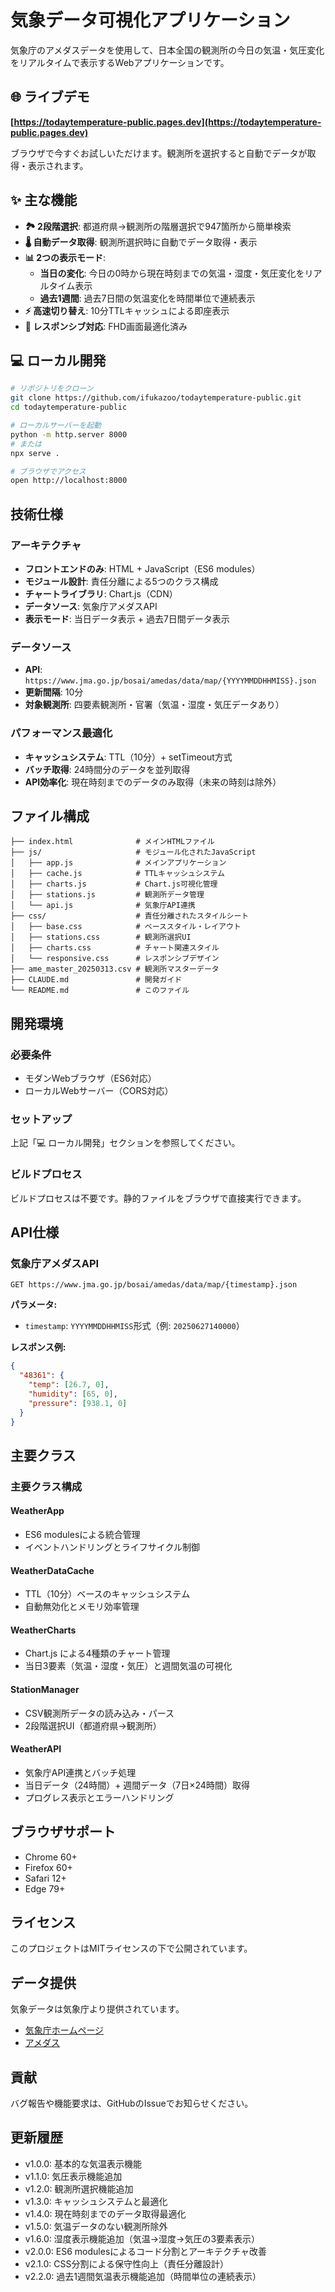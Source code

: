 # 気象データ可視化アプリケーション

気象庁のアメダスデータを使用して、日本全国の観測所の今日の気温・気圧変化をリアルタイムで表示するWebアプリケーションです。

## 🌐 ライブデモ

**[https://todaytemperature-public.pages.dev](https://todaytemperature-public.pages.dev)**

ブラウザで今すぐお試しいただけます。観測所を選択すると自動でデータが取得・表示されます。

## ✨ 主な機能

- **🏞️ 2段階選択**: 都道府県→観測所の階層選択で947箇所から簡単検索
- **🌡️ 自動データ取得**: 観測所選択時に自動でデータ取得・表示
- **📊 2つの表示モード**: 
  - **当日の変化**: 今日の0時から現在時刻までの気温・湿度・気圧変化をリアルタイム表示
  - **過去1週間**: 過去7日間の気温変化を時間単位で連続表示
- **⚡ 高速切り替え**: 10分TTLキャッシュによる即座表示
- **📱 レスポンシブ対応**: FHD画面最適化済み

## 💻 ローカル開発

```bash
# リポジトリをクローン
git clone https://github.com/ifukazoo/todaytemperature-public.git
cd todaytemperature-public

# ローカルサーバーを起動
python -m http.server 8000
# または
npx serve .

# ブラウザでアクセス
open http://localhost:8000
```

## 技術仕様

### アーキテクチャ

- **フロントエンドのみ**: HTML + JavaScript（ES6 modules）
- **モジュール設計**: 責任分離による5つのクラス構成
- **チャートライブラリ**: Chart.js（CDN）
- **データソース**: 気象庁アメダスAPI
- **表示モード**: 当日データ表示 + 過去7日間データ表示

### データソース

- **API**: `https://www.jma.go.jp/bosai/amedas/data/map/{YYYYMMDDHHMISS}.json`
- **更新間隔**: 10分
- **対象観測所**: 四要素観測所・官署（気温・湿度・気圧データあり）

### パフォーマンス最適化

- **キャッシュシステム**: TTL（10分）+ setTimeout方式
- **バッチ取得**: 24時間分のデータを並列取得
- **API効率化**: 現在時刻までのデータのみ取得（未来の時刻は除外）

## ファイル構成

```text
├── index.html              # メインHTMLファイル
├── js/                     # モジュール化されたJavaScript
│   ├── app.js              # メインアプリケーション
│   ├── cache.js            # TTLキャッシュシステム
│   ├── charts.js           # Chart.js可視化管理
│   ├── stations.js         # 観測所データ管理
│   └── api.js              # 気象庁API連携
├── css/                    # 責任分離されたスタイルシート
│   ├── base.css            # ベーススタイル・レイアウト
│   ├── stations.css        # 観測所選択UI
│   ├── charts.css          # チャート関連スタイル
│   └── responsive.css      # レスポンシブデザイン
├── ame_master_20250313.csv # 観測所マスターデータ
├── CLAUDE.md               # 開発ガイド
└── README.md               # このファイル
```

## 開発環境

### 必要条件

- モダンWebブラウザ（ES6対応）
- ローカルWebサーバー（CORS対応）

### セットアップ

上記「💻 ローカル開発」セクションを参照してください。

### ビルドプロセス

ビルドプロセスは不要です。静的ファイルをブラウザで直接実行できます。

## API仕様

### 気象庁アメダスAPI

```text
GET https://www.jma.go.jp/bosai/amedas/data/map/{timestamp}.json
```

**パラメータ:**

- `timestamp`: `YYYYMMDDHHMISS`形式（例: `20250627140000`）

**レスポンス例:**

```json
{
  "48361": {
    "temp": [26.7, 0],
    "humidity": [65, 0],
    "pressure": [938.1, 0]
  }
}
```

## 主要クラス

### 主要クラス構成

#### WeatherApp
- ES6 modulesによる統合管理
- イベントハンドリングとライフサイクル制御

#### WeatherDataCache
- TTL（10分）ベースのキャッシュシステム
- 自動無効化とメモリ効率管理

#### WeatherCharts
- Chart.js による4種類のチャート管理
- 当日3要素（気温・湿度・気圧）と週間気温の可視化

#### StationManager
- CSV観測所データの読み込み・パース
- 2段階選択UI（都道府県→観測所）

#### WeatherAPI
- 気象庁API連携とバッチ処理
- 当日データ（24時間）+ 週間データ（7日×24時間）取得
- プログレス表示とエラーハンドリング

## ブラウザサポート

- Chrome 60+
- Firefox 60+
- Safari 12+
- Edge 79+

## ライセンス

このプロジェクトはMITライセンスの下で公開されています。

## データ提供

気象データは気象庁より提供されています。

- [気象庁ホームページ](https://www.jma.go.jp/)
- [アメダス](https://www.jma.go.jp/jma/kishou/know/amedas/ame_master.pdf)

## 貢献

バグ報告や機能要求は、GitHubのIssueでお知らせください。

## 更新履歴

- v1.0.0: 基本的な気温表示機能
- v1.1.0: 気圧表示機能追加
- v1.2.0: 観測所選択機能追加
- v1.3.0: キャッシュシステムと最適化
- v1.4.0: 現在時刻までのデータ取得最適化
- v1.5.0: 気温データのない観測所除外
- v1.6.0: 湿度表示機能追加（気温→湿度→気圧の3要素表示）
- v2.0.0: ES6 modulesによるコード分割とアーキテクチャ改善
- v2.1.0: CSS分割による保守性向上（責任分離設計）
- v2.2.0: 過去1週間気温表示機能追加（時間単位の連続表示）
